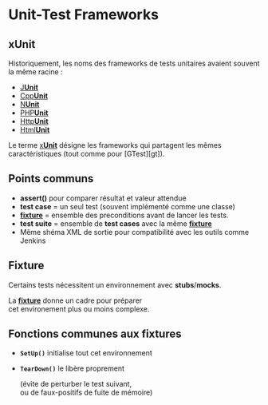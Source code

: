 Unit-Test Frameworks
====================
<!--.slide: data-background="#343" data-background-transition="zoom"-->


xUnit
-----

Historiquement, les noms des frameworks de tests unitaires avaient souvent la même racine :

* [J**Unit**][j]
* [Cpp**Unit**][cpp]
* [N**Unit**][n]
* [PHP**Unit**][php]
* [Http**Unit**][http]
* [Html**Unit**][http]

Le terme [x**Unit**][x] désigne les frameworks qui partagent les mêmes caractéristiques (tout comme pour [GTest][gt]).

[x]:    http://fr.wikipedia.org/wiki/XUnit
[j]:    http://en.wikipedia.org/wiki/JUnit
[cpp]:  http://en.wikipedia.org/wiki/CppUnit
[n]:    http://en.wikipedia.org/wiki/NUnit
[php]:  http://en.wikipedia.org/wiki/PHPUnit
[http]: http://en.wikipedia.org/wiki/HttpUnit
[html]: http://en.wikipedia.org/wiki/HtmlUnit


Points communs
--------------

* **assert()** pour comparer résultat et valeur attendue
* **test case** = un seul test (souvent implémenté comme une classe)
* [**fixture**][f] = ensemble des preconditions avant de lancer les tests.
* **test suite** = ensemble de **test cases** avec la même [**fixture**][f]
* Même shéma XML de sortie pour compatibilité avec les outils comme Jenkins

[x]:    http://fr.wikipedia.org/wiki/XUnit
[f]:    http://fr.wikipedia.org/wiki/Test_fixture


Fixture
-------

Certains tests nécessitent un environnement avec **stubs**/**mocks**.  

La [**fixture**][f] donne un cadre pour préparer  
cet environement plus ou moins complexe.  

[f]:    http://fr.wikipedia.org/wiki/Test_fixture


Fonctions communes aux fixtures
-------------------------------

* **`SetUp()`** initialise tout cet environnement
* **`TearDown()`** le libère proprement

  (évite de perturber le test suivant,  
  ou de faux-positifs de fuite de mémoire)
